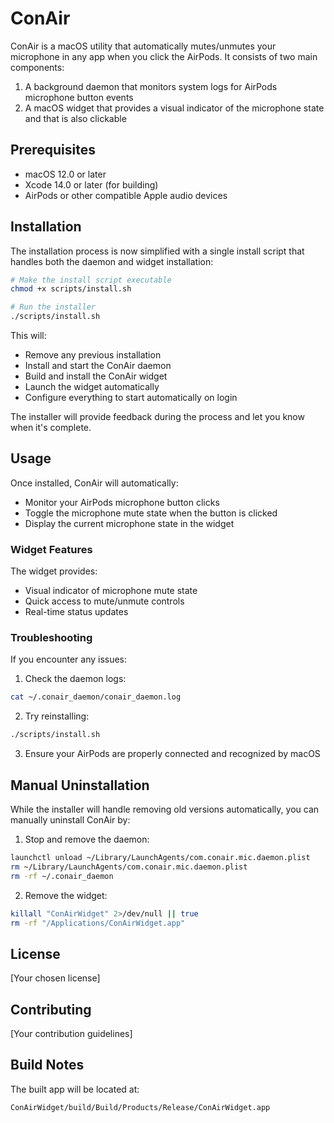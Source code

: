 # ConAir

ConAir is a macOS utility that automatically mutes/unmutes your microphone in any app when you click the AirPods. It consists of two main components:

1. A background daemon that monitors system logs for AirPods microphone button events
2. A macOS widget that provides a visual indicator of the microphone state and that is also clickable

## Prerequisites

- macOS 12.0 or later
- Xcode 14.0 or later (for building)
- AirPods or other compatible Apple audio devices

## Installation

The installation process is now simplified with a single install script that handles both the daemon and widget installation:

```bash
# Make the install script executable
chmod +x scripts/install.sh

# Run the installer
./scripts/install.sh
```

This will:
- Remove any previous installation
- Install and start the ConAir daemon
- Build and install the ConAir widget
- Launch the widget automatically
- Configure everything to start automatically on login

The installer will provide feedback during the process and let you know when it's complete.

## Usage

Once installed, ConAir will automatically:
- Monitor your AirPods microphone button clicks
- Toggle the microphone mute state when the button is clicked
- Display the current microphone state in the widget

### Widget Features

The widget provides:
- Visual indicator of microphone mute state
- Quick access to mute/unmute controls
- Real-time status updates

### Troubleshooting

If you encounter any issues:

1. Check the daemon logs:
```bash
cat ~/.conair_daemon/conair_daemon.log
```

2. Try reinstalling:
```bash
./scripts/install.sh
```

3. Ensure your AirPods are properly connected and recognized by macOS

## Manual Uninstallation

While the installer will handle removing old versions automatically, you can manually uninstall ConAir by:

1. Stop and remove the daemon:
```bash
launchctl unload ~/Library/LaunchAgents/com.conair.mic.daemon.plist
rm ~/Library/LaunchAgents/com.conair.mic.daemon.plist
rm -rf ~/.conair_daemon
```

2. Remove the widget:
```bash
killall "ConAirWidget" 2>/dev/null || true
rm -rf "/Applications/ConAirWidget.app"
```

## License

[Your chosen license]

## Contributing

[Your contribution guidelines]

## Build Notes

The built app will be located at:
```
ConAirWidget/build/Build/Products/Release/ConAirWidget.app 
